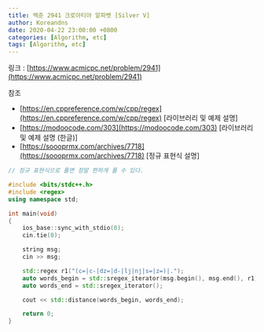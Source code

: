 ```yaml
---
title: 백준 2941 크로아티아 알파벳 [Silver V]
author: Koreandns
date: 2020-04-22 23:00:00 +0800
categories: [Algorithm, etc]
tags: [Algorithm, etc]
---
```




링크 : [https://www.acmicpc.net/problem/2941](https://www.acmicpc.net/problem/2941)

참조 

- [https://en.cppreference.com/w/cpp/regex](https://en.cppreference.com/w/cpp/regex) [라이브러리 및 예제 설명]
- [https://modoocode.com/303](https://modoocode.com/303) [라이브러리 및 예제 설명 (한글)]
- [https://soooprmx.com/archives/7718](https://soooprmx.com/archives/7718) [정규 표현식 설명]



```c++
// 정규 표현식으로 풀면 정말 편하게 풀 수 있다.

#include <bits/stdc++.h>
#include <regex>
using namespace std;

int main(void)
{
	ios_base::sync_with_stdio(0);
	cin.tie(0);

	string msg;
	cin >> msg;

	std::regex r1("(c=|c-|dz=|d-|lj|nj|s=|z=)|.");
	auto words_begin = std::sregex_iterator(msg.begin(), msg.end(), r1);
	auto words_end = std::sregex_iterator();

	cout << std::distance(words_begin, words_end);

	return 0;
}
```

